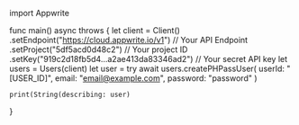 import Appwrite

func main() async throws {
    let client = Client()
      .setEndpoint("https://cloud.appwrite.io/v1") // Your API Endpoint
      .setProject("5df5acd0d48c2") // Your project ID
      .setKey("919c2d18fb5d4...a2ae413da83346ad2") // Your secret API key
    let users = Users(client)
    let user = try await users.createPHPassUser(
        userId: "[USER_ID]",
        email: "email@example.com",
        password: "password"
    )

    print(String(describing: user)
}
